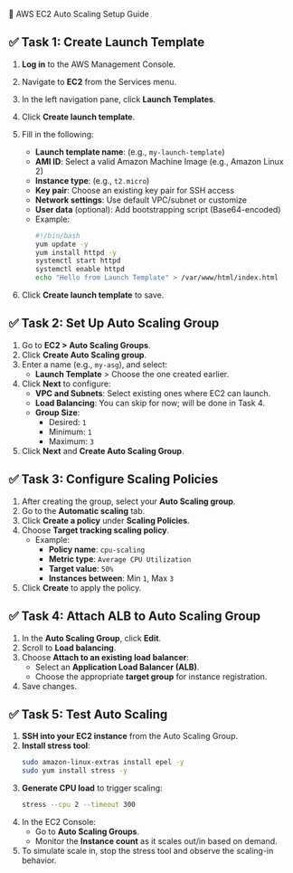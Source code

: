  🚀 AWS EC2 Auto Scaling Setup Guide

## ✅ Task 1: Create Launch Template
1. **Log in** to the AWS Management Console.
2. Navigate to **EC2** from the Services menu.
3. In the left navigation pane, click **Launch Templates**.
4. Click **Create launch template**.
5. Fill in the following:
   - **Launch template name**: (e.g., `my-launch-template`)
   - **AMI ID**: Select a valid Amazon Machine Image (e.g., Amazon Linux 2)
   - **Instance type**: (e.g., `t2.micro`)
   - **Key pair**: Choose an existing key pair for SSH access
   - **Network settings**: Use default VPC/subnet or customize
   - **User data** (optional): Add bootstrapping script (Base64-encoded)
   - Example:
     ```bash
     #!/bin/bash
     yum update -y
     yum install httpd -y
     systemctl start httpd
     systemctl enable httpd
     echo "Hello from Launch Template" > /var/www/html/index.html
     ```

6. Click **Create launch template** to save.

## ✅ Task 2: Set Up Auto Scaling Group
1. Go to **EC2 > Auto Scaling Groups**.
2. Click **Create Auto Scaling group**.
3. Enter a name (e.g., `my-asg`), and select:
   - **Launch Template** > Choose the one created earlier.
4. Click **Next** to configure:
   - **VPC and Subnets**: Select existing ones where EC2 can launch.
   - **Load Balancing**: You can skip for now; will be done in Task 4.
   - **Group Size**:
     - Desired: `1`
     - Minimum: `1`
     - Maximum: `3`
5. Click **Next** and **Create Auto Scaling Group**.

## ✅ Task 3: Configure Scaling Policies
1. After creating the group, select your **Auto Scaling group**.
2. Go to the **Automatic scaling** tab.
3. Click **Create a policy** under **Scaling Policies**.
4. Choose **Target tracking scaling policy**.
   - Example:
     - **Policy name**: `cpu-scaling`
     - **Metric type**: `Average CPU Utilization`
     - **Target value**: `50%`
     - **Instances between**: Min `1`, Max `3`
5. Click **Create** to apply the policy.

## ✅ Task 4: Attach ALB to Auto Scaling Group
1. In the **Auto Scaling Group**, click **Edit**.
2. Scroll to **Load balancing**.
3. Choose **Attach to an existing load balancer**:
   - Select an **Application Load Balancer (ALB)**.
   - Choose the appropriate **target group** for instance registration.
4. Save changes.

## ✅ Task 5: Test Auto Scaling
1. **SSH into your EC2 instance** from the Auto Scaling Group.
2. **Install stress tool**:
   ```bash
   sudo amazon-linux-extras install epel -y
   sudo yum install stress -y
   ```
3. **Generate CPU load** to trigger scaling:
   ```bash
   stress --cpu 2 --timeout 300
   ```
4. In the EC2 Console:
   - Go to **Auto Scaling Groups**.
   - Monitor the **Instance count** as it scales out/in based on demand.
5. To simulate scale in, stop the stress tool and observe the scaling-in behavior.
